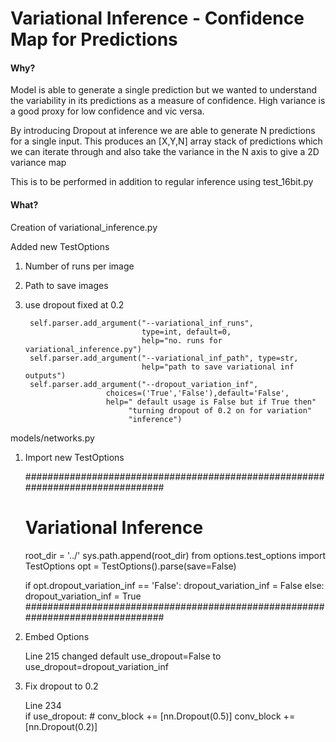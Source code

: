 # Variational Inference - Confidence Map for Predictions

#### Why?
Model is able to generate a single prediction but we wanted to understand the variability in its predictions as a measure of confidence. High variance is a good proxy for low confidence and vic versa.
 
By introducing Dropout at inference we are able to generate N predictions for a single input. This produces an [X,Y,N] array stack of predictions which we can iterate through and also take the variance in the N axis to give a 2D variance map
 
This is to be performed in addition to regular inference using test_16bit.py
#### What?

Creation of variational_inference.py 


Added new TestOptions
1. Number of runs per image 
2. Path to save images
3. use dropout fixed at 0.2

    
        self.parser.add_argument("--variational_inf_runs",
                                 type=int, default=0,
                                 help="no. runs for variational_inference.py")
        self.parser.add_argument("--variational_inf_path", type=str,
                                 help="path to save variational inf outputs")
        self.parser.add_argument("--dropout_variation_inf",
                         choices=('True','False'),default='False',
                         help=" default usage is False but if True then"
                              "turning dropout of 0.2 on for variation"
                              "inference")

models/networks.py

1. Import new TestOptions


    ###############################################################################
    # Variational Inference
    root_dir = '../'
    sys.path.append(root_dir)
    from options.test_options import TestOptions
    opt = TestOptions().parse(save=False)
    
    if opt.dropout_variation_inf == 'False':
        dropout_variation_inf = False
    else:
        dropout_variation_inf = True
    ###############################################################################


2. Embed Options


    Line 215
        changed default use_dropout=False to use_dropout=dropout_variation_inf
        
3. Fix dropout to 0.2

   
    Line 234        
        if use_dropout:
            # conv_block += [nn.Dropout(0.5)]
            conv_block += [nn.Dropout(0.2)]

    
    
